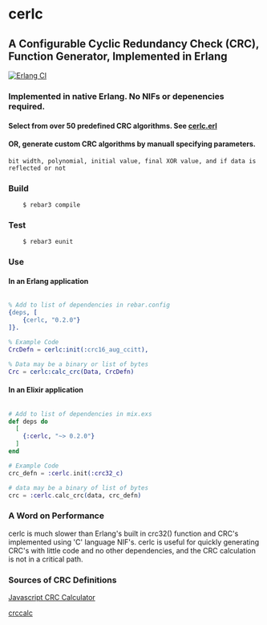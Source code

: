 # cerlc

## A Configurable Cyclic Redundancy Check (CRC), Function Generator, Implemented in Erlang
 
[![Erlang CI](https://github.com/mdsebald/cerlc/workflows/Erlang%20CI/badge.svg)](https://github.com/mdsebald/cerlc/actions)

### Implemented in native Erlang. No NIFs or depenencies required.

#### Select from over 50 predefined CRC algorithms.  See [cerlc.erl](https://github.com/mdsebald/cerlc/src/cerlc.erl)

#### OR, generate custom CRC algorithms by manuall specifying parameters. 

    bit width, polynomial, initial value, final XOR value, and if data is reflected or not

#### 

### Build
```
    $ rebar3 compile
```

### Test
```
    $ rebar3 eunit
```

### Use

#### In an Erlang application
```erlang

% Add to list of dependencies in rebar.config
{deps, [
    {cerlc, "0.2.0"}
]}.

% Example Code
CrcDefn = cerlc:init(:crc16_aug_ccitt),

% Data may be a binary or list of bytes
Crc = cerlc:calc_crc(Data, CrcDefn)

```

#### In an Elixir application
```elixir

# Add to list of dependencies in mix.exs
def deps do
  [
    {:cerlc, "~> 0.2.0"}
  ]
end

# Example Code
crc_defn = :cerlc.init(:crc32_c)

# data may be a binary of list of bytes
crc = :cerlc.calc_crc(data, crc_defn)

```

### A Word on Performance

cerlc is much slower than Erlang's built in crc32() function and CRC's implemented using 'C' language NIF's. 
cerlc is useful for quickly generating CRC's with little code and no other dependencies, and the CRC calculation is not in a critical path.

### Sources of CRC Definitions
[Javascript CRC Calculator](http://www.sunshine2k.de/coding/javascript/crc/crc_js.html)

[crccalc](https://crccalc.com/)
